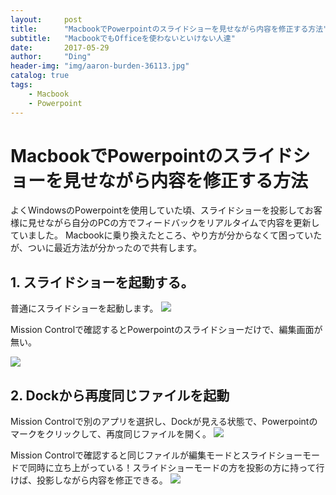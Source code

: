 ```yaml
---
layout:     post
title:      "MacbookでPowerpointのスライドショーを見せながら内容を修正する方法"
subtitle:   "MacbookでもOfficeを使わないといけない人達"
date:       2017-05-29
author:     "Ding"
header-img: "img/aaron-burden-36113.jpg"
catalog: true
tags:
    - Macbook
    - Powerpoint
---
```

# MacbookでPowerpointのスライドショーを見せながら内容を修正する方法

よくWindowsのPowerpointを使用していた頃、スライドショーを投影してお客様に見せながら自分のPCの方でフィードバックをリアルタイムで内容を更新していました。
Macbookに乗り換えたところ、やり方が分からなくて困っていたが、ついに最近方法が分かったので共有します。


## 1. スライドショーを起動する。
普通にスライドショーを起動します。
![](https://farm5.staticflickr.com/4201/34733451652_f4a07272f6_o.jpg)

Mission Controlで確認するとPowerpointのスライドショーだけで、編集画面が無い。

![](https://farm5.staticflickr.com/4272/34053907844_abc638eec7_o.jpg)

## 2. Dockから再度同じファイルを起動
Mission Controlで別のアプリを選択し、Dockが見える状態で、Powerpointのマークをクリックして、再度同じファイルを開く。
![](https://farm5.staticflickr.com/4252/34765107211_54f16e4663_o.png)

Mission Controlで確認すると同じファイルが編集モードとスライドショーモードで同時に立ち上がっている！スライドショーモードの方を投影の方に持って行けば、投影しながら内容を修正できる。
![](https://farm5.staticflickr.com/4268/34765138891_bba6e8bc48_o.jpg)
